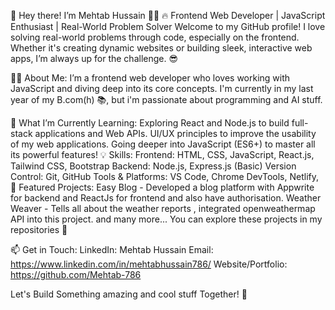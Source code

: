 🚀 Hey there! I’m Mehtab Hussain 👨‍💻
🔥 Frontend Web Developer | JavaScript Enthusiast | Real-World Problem Solver
Welcome to my GitHub profile! I love solving real-world problems through code, especially on the frontend. Whether it's creating dynamic websites or building sleek, interactive web apps, I’m always up for the challenge. 😎

👨‍💻 About Me:
I’m a frontend web developer who loves working with JavaScript and diving deep into its core concepts.
I'm currently in my last year of my B.com(h) 📚, but i'm passionate about programming and AI stuff.

🌱 What I’m Currently Learning:
Exploring React and Node.js to build full-stack applications and Web APIs.
UI/UX principles to improve the usability of my web applications.
Going deeper into JavaScript (ES6+) to master all its powerful features!
💡 Skills:
Frontend: HTML, CSS, JavaScript, React.js, Tailwind CSS, Bootstrap
Backend: Node.js, Express.js (Basic)
Version Control: Git, GitHub
Tools & Platforms: VS Code, Chrome DevTools, Netlify,
🚀 Featured Projects:
Easy Blog - Developed a blog platform with Appwrite for backend and ReactJs for frontend and also have authorisation.
Weather Weaver - Tells all about the weather reports , integrated openweathermap API into this project.
and many more...
You can explore these projects in my repositories 💼

📫 Get in Touch:
LinkedIn: Mehtab Hussain
Email: https://www.linkedin.com/in/mehtabhussain786/
Website/Portfolio: https://github.com/Mehtab-786

Let's Build Something amazing and cool stuff Together! 🚀
